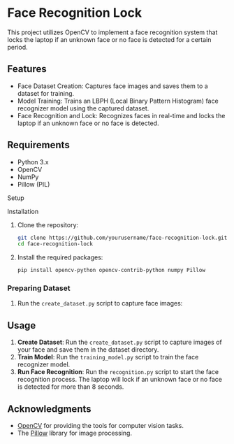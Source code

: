 # Face Recognition Lock

This project utilizes OpenCV to implement a face recognition system that locks the laptop if an unknown face or no face is detected for a certain period.

## Features

- Face Dataset Creation: Captures face images and saves them to a dataset for training.
- Model Training: Trains an LBPH (Local Binary Pattern Histogram) face recognizer model using the captured dataset.
- Face Recognition and Lock: Recognizes faces in real-time and locks the laptop if an unknown face or no face is detected.

## Requirements

- Python 3.x
- OpenCV
- NumPy
- Pillow (PIL)

 Setup

 Installation

1. Clone the repository:

    ```bash
    git clone https://github.com/yourusername/face-recognition-lock.git
    cd face-recognition-lock
    ```

2. Install the required packages:

    ```bash
    pip install opencv-python opencv-contrib-python numpy Pillow
    ```

### Preparing Dataset

1. Run the `create_dataset.py` script to capture face images:

   
## Usage

1. **Create Dataset**: Run the `create_dataset.py` script to capture images of your face and save them in the dataset directory.
2. **Train Model**: Run the `training_model.py` script to train the face recognizer model.
3. **Run Face Recognition**: Run the `recognition.py` script to start the face recognition process. The laptop will lock if an unknown face or no face is detected for more than 8 seconds.

## Acknowledgments

- [OpenCV](https://opencv.org/) for providing the tools for computer vision tasks.
- The [Pillow](https://python-pillow.org/) library for image processing.
